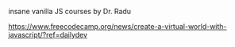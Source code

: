 insane vanilla JS courses by Dr. Radu

https://www.freecodecamp.org/news/create-a-virtual-world-with-javascript/?ref=dailydev
